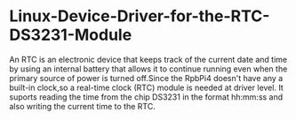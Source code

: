 # Linux-Device-Driver-for-the-RTC-DS3231-Module
An RTC is an electronic device that keeps track of the current date and time by using an internal battery that allows it to continue running even when the primary source of power is turned off.Since the RpbPi4 doesn't have any a built-in clock,so a real-time clock (RTC) module is needed at driver level.
It suports reading the time from the chip DS3231 in the format hh:mm:ss and also writing the current time to the RTC.

